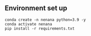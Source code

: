 ## Environment set up
```
conda create -n nenana python=3.9 -y
conda activate nenana
pip install -r requirements.txt
```
